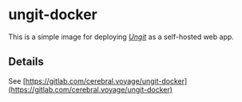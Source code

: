 # ungit-docker

This is a simple image for deploying _[Ungit](https://github.com/FredrikNoren/ungit)_ as a self-hosted web app.


## Details

See [https://gitlab.com/cerebral.voyage/ungit-docker](https://gitlab.com/cerebral.voyage/ungit-docker)